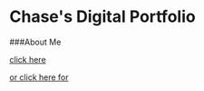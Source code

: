 # Chase's Digital Portfolio

###About Me



[click here](about.md) 



[or click here for](forward.md)
